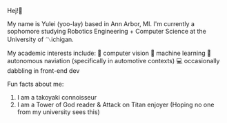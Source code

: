 Hej!👋

My name is Yulei (yoo-lay) based in Ann Arbor, MI. 
I'm currently a sophomore studying Robotics Engineering + Computer Science at the University of 〽ichigan.

My academic interests include:
👀 computer vision 
🧠 machine learning 
🚗 autonomous naviation (specifically in automotive contexts) 
💻 occasionally dabbling in front-end dev 

Fun facts about me:
1. I am a takoyaki connoisseur
2. I am a Tower of God reader & Attack on Titan enjoyer (Hoping no one from my university sees this)
   


